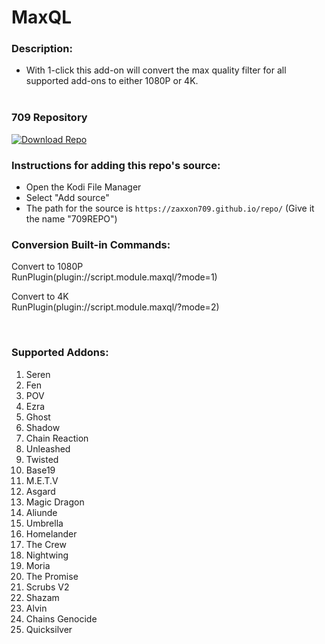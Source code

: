 # MaxQL

### Description:
- With 1-click this add-on will convert the max quality filter for all supported add-ons to either 1080P or 4K.<br><br>

### 709 Repository
[![Download Repo](https://img.shields.io/badge/Download-Repo-blue.svg?style=for-the-badge)](https://raw.githubusercontent.com/Zaxxon709/nexus/main/repository.709-1.0.zip)

### Instructions for adding this repo's source:

<ul>
    <li>Open the Kodi File Manager</li>
    <li>Select "Add source"</li>
    <li>The path for the source is <code>https://zaxxon709.github.io/repo/</code> (Give it the name "709REPO")</li>
</ul> 

### Conversion Built-in Commands:
<p>Convert to 1080P<br>
RunPlugin(plugin://script.module.maxql/?mode=1)</p>

<p>Convert to 4K<br>
RunPlugin(plugin://script.module.maxql/?mode=2)</p><br>


### Supported Addons:
1.  Seren<br>
2.  Fen<br>
3.  POV<br>
4.  Ezra<br>
5.  Ghost<br>
6.  Shadow<br>
7.  Chain Reaction<br>
8.  Unleashed<br>
9.  Twisted<br>
10. Base19<br>
11. M.E.T.V<br>
12. Asgard<br>
13. Magic Dragon<br>
14. Aliunde<br>
15. Umbrella<br>
16. Homelander<br>
17. The Crew<br>
18. Nightwing<br>
19. Moria<br>
20. The Promise<br>
21. Scrubs V2<br>
22. Shazam<br>
23. Alvin<br>
24. Chains Genocide
25. Quicksilver